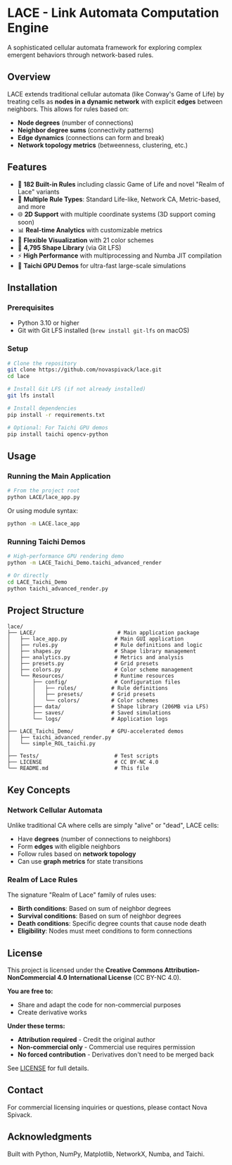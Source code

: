 # LACE - Link Automata Computation Engine

A sophisticated cellular automata framework for exploring complex emergent behaviors through network-based rules.

## Overview

LACE extends traditional cellular automata (like Conway's Game of Life) by treating cells as **nodes in a dynamic network** with explicit **edges** between neighbors. This allows for rules based on:

- **Node degrees** (number of connections)
- **Neighbor degree sums** (connectivity patterns)
- **Edge dynamics** (connections can form and break)
- **Network topology metrics** (betweenness, clustering, etc.)

## Features

- 🎨 **182 Built-in Rules** including classic Game of Life and novel "Realm of Lace" variants
- 🎯 **Multiple Rule Types**: Standard Life-like, Network CA, Metric-based, and more
- 🌐 **2D Support** with multiple coordinate systems (3D support coming soon)
- 📊 **Real-time Analytics** with customizable metrics
- 🎨 **Flexible Visualization** with 21 color schemes
- 💾 **4,795 Shape Library** (via Git LFS)
- ⚡ **High Performance** with multiprocessing and Numba JIT compilation
- 🚀 **Taichi GPU Demos** for ultra-fast large-scale simulations

## Installation

### Prerequisites

- Python 3.10 or higher
- Git with Git LFS installed (`brew install git-lfs` on macOS)

### Setup

```bash
# Clone the repository
git clone https://github.com/novaspivack/lace.git
cd lace

# Install Git LFS (if not already installed)
git lfs install

# Install dependencies
pip install -r requirements.txt

# Optional: For Taichi GPU demos
pip install taichi opencv-python
```

## Usage

### Running the Main Application

```bash
# From the project root
python LACE/lace_app.py
```

Or using module syntax:
```bash
python -m LACE.lace_app
```

### Running Taichi Demos

```bash
# High-performance GPU rendering demo
python -m LACE_Taichi_Demo.taichi_advanced_render

# Or directly
cd LACE_Taichi_Demo
python taichi_advanced_render.py
```

## Project Structure

```
lace/
├── LACE/                          # Main application package
│   ├── lace_app.py               # Main GUI application
│   ├── rules.py                  # Rule definitions and logic
│   ├── shapes.py                 # Shape library management
│   ├── analytics.py              # Metrics and analysis
│   ├── presets.py                # Grid presets
│   ├── colors.py                 # Color scheme management
│   └── Resources/                # Runtime resources
│       ├── config/               # Configuration files
│       │   ├── rules/           # Rule definitions
│       │   ├── presets/         # Grid presets
│       │   └── colors/          # Color schemes
│       ├── data/                # Shape library (206MB via LFS)
│       ├── saves/               # Saved simulations
│       └── logs/                # Application logs
│
├── LACE_Taichi_Demo/            # GPU-accelerated demos
│   ├── taichi_advanced_render.py
│   └── simple_ROL_taichi.py
│
├── Tests/                        # Test scripts
├── LICENSE                       # CC BY-NC 4.0
└── README.md                     # This file
```

## Key Concepts

### Network Cellular Automata

Unlike traditional CA where cells are simply "alive" or "dead", LACE cells:
- Have **degrees** (number of connections to neighbors)
- Form **edges** with eligible neighbors
- Follow rules based on **network topology**
- Can use **graph metrics** for state transitions

### Realm of Lace Rules

The signature "Realm of Lace" family of rules uses:
- **Birth conditions**: Based on sum of neighbor degrees
- **Survival conditions**: Based on sum of neighbor degrees  
- **Death conditions**: Specific degree counts that cause node death
- **Eligibility**: Nodes must meet conditions to form connections

## License

This project is licensed under the **Creative Commons Attribution-NonCommercial 4.0 International License** (CC BY-NC 4.0).

**You are free to:**
- Share and adapt the code for non-commercial purposes
- Create derivative works

**Under these terms:**
- **Attribution required** - Credit the original author
- **Non-commercial only** - Commercial use requires permission
- **No forced contribution** - Derivatives don't need to be merged back

See [LICENSE](LICENSE) for full details.

## Contact

For commercial licensing inquiries or questions, please contact Nova Spivack.

## Acknowledgments

Built with Python, NumPy, Matplotlib, NetworkX, Numba, and Taichi.

